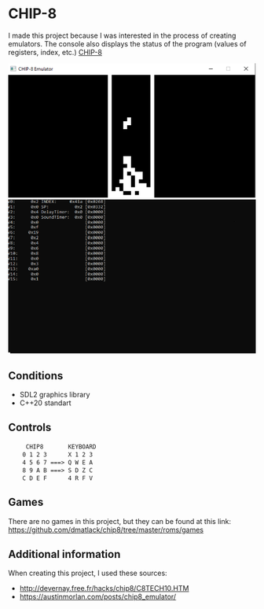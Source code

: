 # CHIP-8
I made this project because I was interested in the process of creating emulators. The console also displays the status of the program (values of registers, index, etc.)
[CHIP-8](https://en.wikipedia.org/wiki/CHIP-8)

![Tetris](Tetris.png)
![DebugConsole](DebugConsole.png)
## Сonditions
- SDL2 graphics library
- C++20 standart
## Controls
```
     CHIP8       KEYBOARD
    0 1 2 3      X 1 2 3
    4 5 6 7 ===> Q W E A   
    8 9 A B ===> S D Z C
    C D E F      4 R F V
```
## Games
There are no games in this project, but they can be found at this link:
https://github.com/dmatlack/chip8/tree/master/roms/games
## Additional information
When creating this project, I used these sources:
- http://devernay.free.fr/hacks/chip8/C8TECH10.HTM
- https://austinmorlan.com/posts/chip8_emulator/
